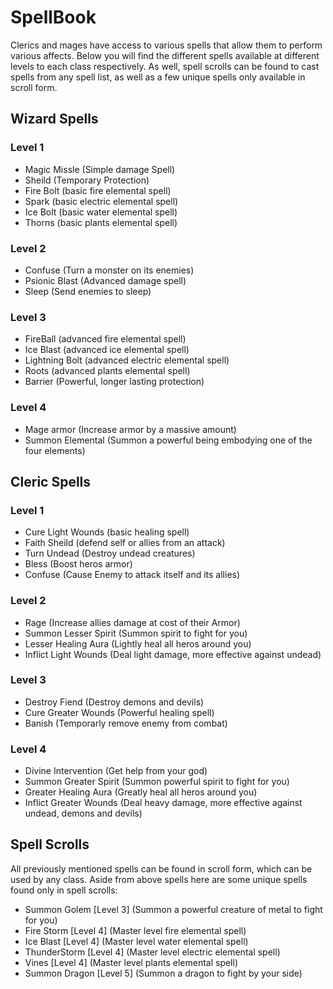 # SpellBook

Clerics and mages have access to various spells that allow them to perform various affects. Below you will find the different spells available at different levels to each class respectively. As well, spell scrolls can be found to cast spells from any spell list, as well as a few unique spells only available in scroll form.

## Wizard Spells

### Level 1

- Magic Missle (Simple damage Spell)
- Sheild (Temporary Protection)
- Fire Bolt (basic fire elemental spell)
- Spark (basic electric elemental spell)
- Ice Bolt (basic water elemental spell)
- Thorns (basic plants elemental spell)

### Level 2

- Confuse (Turn a monster on its enemies)
- Psionic Blast (Advanced damage spell)
- Sleep (Send enemies to sleep)

### Level 3

- FireBall (advanced fire elemental spell)
- Ice Blast (advanced ice elemental spell)
- Lightning Bolt (advanced electric elemental spell)
- Roots (advanced plants elemental spell)
- Barrier (Powerful, longer lasting protection)

### Level 4

- Mage armor (Increase armor by a massive amount)
- Summon Elemental (Summon a powerful being embodying one of the four elements)

## Cleric Spells

### Level 1

- Cure Light Wounds (basic healing spell)
- Faith Sheild (defend self or allies from an attack)
- Turn Undead (Destroy undead creatures)
- Bless (Boost heros armor)
- Confuse (Cause Enemy to attack itself and its allies)

### Level 2

- Rage (Increase allies damage at cost of their Armor)
- Summon Lesser Spirit (Summon spirit to fight for you)
- Lesser Healing Aura (Lightly heal all heros around you)
- Inflict Light Wounds (Deal light damage, more effective against undead)

### Level 3

- Destroy Fiend (Destroy demons and devils)
- Cure Greater Wounds (Powerful healing spell)
- Banish (Temporarly remove enemy from combat)

### Level 4

- Divine Intervention (Get help from your god)
- Summon Greater Spirit (Summon powerful spirit to fight for you)
- Greater Healing Aura (Greatly heal all heros around you)
- Inflict Greater Wounds (Deal heavy damage, more effective against undead, demons and devils)

## Spell Scrolls

All previously mentioned spells can be found in scroll form, which can be used by any class.
Aside from above spells here are some unique spells found only in spell scrolls:

- Summon Golem [Level 3] (Summon a powerful creature of metal to fight for you)
- Fire Storm [Level 4] (Master level fire elemental spell)
- Ice Blast [Level 4] (Master level water elemental spell)
- ThunderStorm [Level 4] (Master level electric elemental spell)
- Vines [Level 4] (Master level plants elemental spell)
- Summon Dragon [Level 5] (Summon a dragon to fight by your side)
